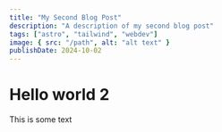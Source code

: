 ```yaml
---
title: "My Second Blog Post"
description: "A description of my second blog post"
tags: ["astro", "tailwind", "webdev"]
image: { src: "/path", alt: "alt text" }
publishDate: 2024-10-02
---
```


# Hello world 2

This is some text
